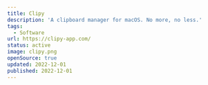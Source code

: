 ```yaml
---
title: Clipy
description: 'A clipboard manager for macOS. No more, no less.'
tags:
  - Software
url: https://clipy-app.com/
status: active
image: clipy.png
openSource: true
updated: 2022-12-01
published: 2022-12-01
---
```

